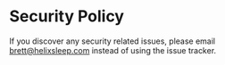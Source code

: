 # Security Policy

If you discover any security related issues, please email brett@helixsleep.com instead of using the issue tracker.
